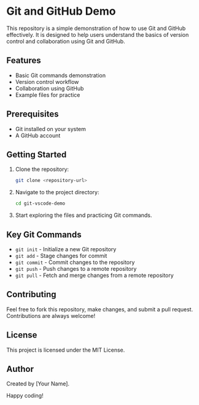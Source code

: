 # Git and GitHub Demo

This repository is a simple demonstration of how to use Git and GitHub effectively. It is designed to help users understand the basics of version control and collaboration using Git and GitHub.

## Features
- Basic Git commands demonstration
- Version control workflow
- Collaboration using GitHub
- Example files for practice

## Prerequisites
- Git installed on your system
- A GitHub account

## Getting Started
1. Clone the repository:
    ```bash
    git clone <repository-url>
    ```
2. Navigate to the project directory:
    ```bash
    cd git-vscode-demo
    ```
3. Start exploring the files and practicing Git commands.

## Key Git Commands
- `git init` - Initialize a new Git repository
- `git add` - Stage changes for commit
- `git commit` - Commit changes to the repository
- `git push` - Push changes to a remote repository
- `git pull` - Fetch and merge changes from a remote repository

## Contributing
Feel free to fork this repository, make changes, and submit a pull request. Contributions are always welcome!

## License
This project is licensed under the MIT License.

## Author
Created by [Your Name].

Happy coding!